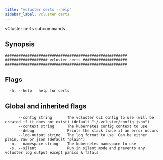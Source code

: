 ```yaml
---
title: "vcluster certs --help"
sidebar_label: vcluster certs
---
```



vCluster certs subcommands

## Synopsis

<!-- vale off -->  
```
#######################################################
################### vcluster certs ####################
#######################################################
```
<!-- vale on -->  


## Flags

```
  -h, --help   help for certs
```


## Global and inherited flags

```
      --config string       The vcluster CLI config to use (will be created if it does not exist) (default "~/.vcluster/config.json")
      --context string      The kubernetes config context to use
      --debug               Prints the stack trace if an error occurs
      --log-output string   The log format to use. Can be either plain, raw or json (default "plain")
  -n, --namespace string    The kubernetes namespace to use
  -s, --silent              Run in silent mode and prevents any vcluster log output except panics & fatals
```

